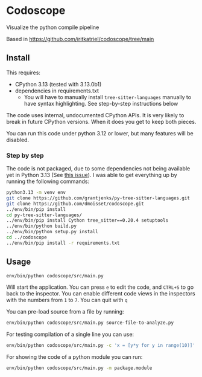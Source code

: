 # Codoscope

Visualize the python compile pipeline

Based in https://github.com/iritkatriel/codoscope/tree/main

## Install

This requires:

* CPython 3.13 (tested with 3.13.0b1)
* dependencies in requirements.txt
  * You will have to manually install `tree-sitter-languages` manually to have syntax
    highlighting. See step-by-step instructions below

The code uses internal, undocumented CPython APIs. It is very likely to break in future
CPython versions. When it does you get to keep both pieces.

You can run this code under python 3.12 or lower, but many features will be disabled.

### Step by step

The code is not packaged, due to some dependencies not being available yet in
Python 3.13 (See [this issue](https://github.com/grantjenks/py-tree-sitter-languages/issues/66)).
I was able to get everything up by running the following commands:


```sh
python3.13 -m venv env
git clone https://github.com/grantjenks/py-tree-sitter-languages.git
git clone https://github.com/dmoisset/codoscope.git
../env/bin/pip install
cd py-tree-sitter-languages/
../env/bin/pip install Cython tree_sitter==0.20.4 setuptools
../env/bin/python build.py
../env/bin/python setup.py install
cd ../codoscope
../env/bin/pip install -r requirements.txt
```

## Usage

```sh
env/bin/python codoscope/src/main.py
```

Will start the application. You can press `e` to edit the code, and `CTRL+S` to go back
to the inspector. You can enable different code views in the inspectors with the numbers
from `1` to `7`. You can quit with `q`

You can pre-load source from a file by running:

```sh
env/bin/python codoscope/src/main.py source-file-to-analyze.py
```

For testing compilation of a single line you can use:

```sh
env/bin/python codoscope/src/main.py -c 'x = [y*y for y in range(10)]'
```

For showing the code of a python module you can run:

```sh
env/bin/python codoscope/src/main.py -m package.module
```
